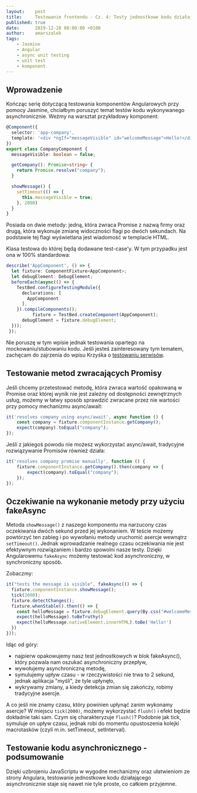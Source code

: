 ```yaml
---
layout:    post
title:     Testowanie frontendu - Cz. 4: Testy jednostkowe kodu działającego asynchronicznie
published: true
date:      2019-12-20 08:00:00 +0100
author:    amarszalek
tags:
    - Jasmine
    - Angular
    - async unit testing
    - unit test
    - komponent
---
```

## Wprowadzenie
Kończąc serię dotyczącą testowania komponentów Angularowych przy pomocy Jasmine, chciałbym poruszyć temat testów kodu wykonywanego asynchronicznie. 
Weźmy na warsztat przykładowy komponent:
```typescript
@Component({
  selector: 'app-company',
  template: '<div *ngIf="messageVisible" id="welcomeMessage">Hello!</div>',
})
export class CompanyComponent {
  messageVisible: boolean = false;

  getCompany(): Promise<string> {
    return Promise.resolve("company");
  }

  showMessage() {
    setTimeout(() => {
      this.messageVisible = true;
    }, 2000)
  }
}
```
Posiada on dwie metody: jedną, która zwraca Promise z nazwą firmy oraz drugą, która wykonuje zmianę widoczności flagi po dwóch sekundach. Na podstawie tej flagi wyświetlana jest wiadomość w templacie HTML.

Klasa testowa do której będą dodawane test-case'y. W tym przypadku jest ona w 100% standardowa:
```typescript
describe('AppComponent', () => {
  let fixture: ComponentFixture<AppComponent>;
  let debugElement: DebugElement;
  beforeEach(async(() => {
    TestBed.configureTestingModule({
      declarations: [
        AppComponent
      ],
    }).compileComponents();
          fixture = TestBed.createComponent(AppComponent);
      debugElement = fixture.debugElement;
  }));
 });
```

Nie poruszę w tym wpisie jednak testowania opartego na mockowaniu/stubowaniu kodu. Jeśli jesteś zainteresowany tym tematem, zachęcam do zajrzenia do wpisu Krzyśka o [testowaniu serwisów](https://blog.consdata.tech/2019/11/20/testowanie-komponentow-i-serwisow.html).
## Testowanie metod zwracających Promisy
   Jeśli chcemy przetestować metodę, która zwraca wartość opakowaną w Promise oraz której wynik nie jest zależny od dostępności zewnętrznych usług, możemy w łatwy sposób sprawdzić zwracane przez nie wartości przy pomocy mechanizmu async/await:
```typescript
it('resolves company using async/await', async function () {
    const company = fixture.componentInstance.getCompany();
    expect(company).toEqual("company");
});
```
Jeśli z jakiegoś powodu nie możesz wykorzystać async/await, tradycyjne rozwiązywanie Promisów również działa:
```typescript
it('resolves company promise manually', function () {
    fixture.componentInstance.getCompany().then(company => {
        expect(company).toEqual("company");
    });
});
```

## Oczekiwanie na wykonanie metody przy użyciu fakeAsync
Metoda `showMessage()` z naszego komponentu ma narzucony czas oczekiwania dwóch sekund przed jej wykonaniem.
W teście możemy powtórzyć ten zabieg i po wywołaniu metody uruchomić asercje wewnątrz `setTimeout()`. Jednak wprowadzanie realnego czasu oczekiwania nie jest efektywnym rozwiązaniem i bardzo spowolni nasze testy. Dzięki Angularowemu `fakeAsync` możemy testować kod asynchroniczny, w synchroniczny sposób.

Zobaczmy:
```typescript
it("tests the message is visible", fakeAsync(() => {
  fixture.componentInstance.showMessage();
  tick(2000);
  fixture.detectChanges();
  fixture.whenStable().then(() => {
    const helloMessage = fixture.debugElement.query(By.css("#welcomeMessage"));
    expect(helloMessage).toBeTruthy()
    expect(helloMessage.nativeElement.innerHTML).toBe('Hello!')
  })
}));
````
   Idąc od góry:
   - najpierw opakowujemy nasz test jednostkowych w blok fakeAsync(), który pozwala nam oszukać asynchroniczny przepływ,
   - wywołujemy asynchroniczną metodę,
   - symulujemy upływ czasu - w rzeczywistości nie trwa to 2 sekund, jednak aplikacja "myśli", że tyle upłynęło,
   - wykrywamy zmiany, a kiedy detekcja zmian się zakończy, robimy tradycyjne asercje.
   
   A co jeśli nie znamy czasu, który powinien upłynąć zanim wykonamy asercje? W miejscu `tick(2000)`, możemy wykorzystać `flush()` i efekt będzie dokładnie taki sam. Czym się charakteryzuje `flush()`? Podobnie jak tick, symuluje on upływ czasu, jednak robi do momentu opustoszenia kolejki macrotasków (czyli m.in. setTimeout, setInterval).

## Testowanie kodu asynchronicznego - podsumowanie

Dzięki uzbrojeniu JavaScriptu w wygodne mechanizmy oraz ułatwieniom ze strony Angulara, testowanie jednostkowe kodu działającego asynchronicznie staje się nawet nie tyle proste, co całkiem przyjemne.
